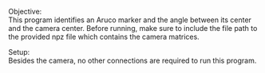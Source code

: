 Objective:  
This program identifies an Aruco marker and the angle between its center and the camera center. Before running, make sure to include the file path to the provided npz file which contains the camera matrices.

Setup:  
Besides the camera, no other connections are required to run this program.
